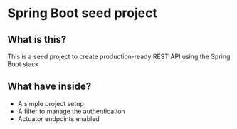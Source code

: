 # Spring Boot seed project

## What is this?
This is a seed project to create production-ready REST API using the Spring Boot stack

## What have inside?
- A simple project setup
- A filter to manage the authentication
- Actuator endpoints enabled

